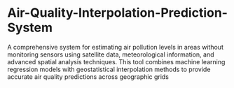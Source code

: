 # Air-Quality-Interpolation-Prediction-System
A comprehensive system for estimating air pollution levels in areas without monitoring sensors using satellite data, meteorological information, and advanced spatial analysis techniques. This tool combines machine learning regression models with geostatistical interpolation methods to provide accurate air quality predictions across geographic grids
